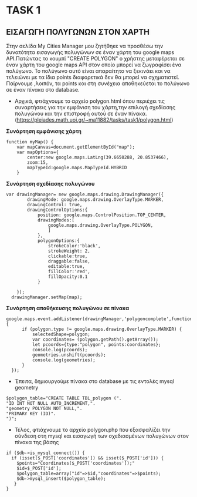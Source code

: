 # TASK 1
## ΕΙΣΑΓΩΓΗ ΠΟΛΥΓΩΝΩΝ ΣΤΟΝ ΧΑΡΤΗ
Στην σελίδα My Cities Manager μου ζητήθηκε να προσθέσω την δυνατότητα εισαγωγής πολυγώνων σε έναν χάρτη του google maps API.Πατώντας το κουμπί "CREATE POLYGON" ο χρήστης  μεταφέρεται σε έναν χάρτη του google maps API στον οποίο μπορεί να ζωγραφίσει ένα πολύγωνο. Το πολύγωνο αυτό είναι απαραίτητο να ξεκινάει και να τελειώνει με τα ίδια points διαφορετικά δεν θα μπορεί να σχηματιστεί. Παίρνουμε ,λοιπόν, τα points και στη συνέχεια αποθηκεύεται το πολύγωνο σε έναν πίνακα στο database.
- Αρχικά, φτιάχνουμε το αρχείο polygon.html όπου περιέχει τις συναρτήσεις για την εμφάνιση του χάρτη,την επιλογή σχεδίασης πολυγώνου και την επιστροφή αυτού σε έναν πίνακα.(https://pleiades.math.uoi.gr/~ma11882/tasks/task1/polygon.html)

**Συνάρτηση εμφάνισης χάρτη**
```
function myMap() {
	var mapCanvas=document.getElementById("map");
	var mapOptions={
		center:new google.maps.LatLng(39.6650288, 20.8537466),
		zoom:15,
		mapTypeId:google.maps.MapTypeId.HYBRID
	}
```
**Συνάρτηση σχεδίασης πολυγώνου**
```
var drawingManager= new google.maps.drawing.DrawingManager({
		drawingMode: google.maps.drawing.OverlayType.MARKER,
		drawingControl: true,
		drawingControlOptions:{
			position: google.maps.ControlPosition.TOP_CENTER,
			drawingModes:[
				google.maps.drawing.OverlayType.POLYGON,
				]
			},
			polygonOptions:{
				strokeColor:'black',
				strokeWeight: 2,
				clickable:true,
				draggable:false,
				editable:true,
				fillColor:'red',
				fillOpacity:0.1
			}

	});
  drawingManager.setMap(map);
  ```
  **Συνάρτηση αποθήκευσης πολυγώνου σε πίνακα**
  ```
  google.maps.event.addListener(drawingManager,'polygoncomplete',function(polygon){
		if (polygon.type != google.maps.drawing.OverlayType.MARKER) {
			selectedShape=polygon;
			var coordinates= (polygon.getPath().getArray());
			let pcoords={type:"polygon", points:coordinates};
			console.log(pcoords);
			geometries.unshift(pcoords);
			console.log(geometries);
		}
	});
  ```
  
- Έπειτα, δημιουργούμε πίνακα στο database με τις εντολές mysql geometry
```
$polygon_table="CREATE TABLE TBL_polygon (".
"ID INT NOT NULL AUTO_INCREMENT,".
"geometry POLYGON NOT NULL,".
"PRIMARY KEY (ID)".
")";
```
- Τέλος, φτιάχνουμε το αρχείο polygon.php που εξασφαλίζει την σύνδεση στη mysql και εισαγωγή των σχεδιασμένων πολυγώνων στον πίνακα της βάσης
```
if ($db->is_mysql_connect()) {
  if (isset($_POST['coordinates']) && isset($_POST['id'])) {
    $points="Coordinates($_POST['coordinates']);"
    $id=$_POST['id'];
    $polygon_table=array("id"=>$id,"coordinates"=>$points);
    $db->mysql_insert($polygon_table);
   }
}
```
